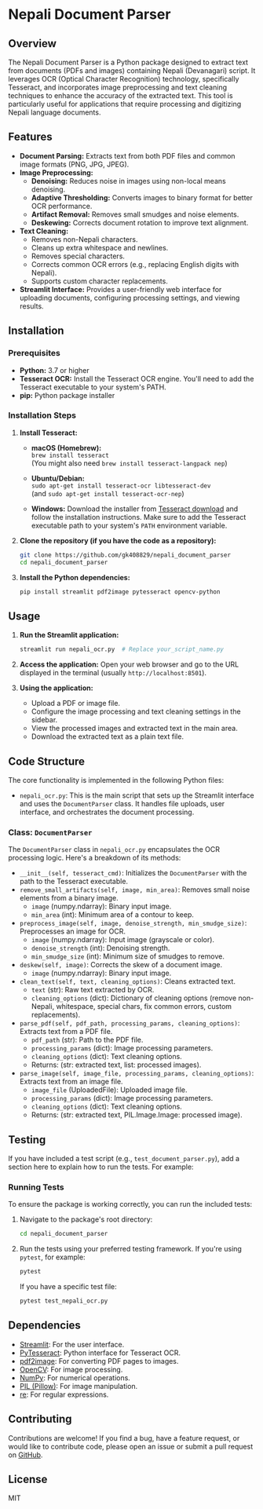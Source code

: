 # Nepali Document Parser

## Overview

The Nepali Document Parser is a Python package designed to extract text from documents (PDFs and images) containing Nepali (Devanagari) script. It leverages OCR (Optical Character Recognition) technology, specifically Tesseract, and incorporates image preprocessing and text cleaning techniques to enhance the accuracy of the extracted text. This tool is particularly useful for applications that require processing and digitizing Nepali language documents.

## Features

* **Document Parsing:** Extracts text from both PDF files and common image formats (PNG, JPG, JPEG).
* **Image Preprocessing:**
    * **Denoising:** Reduces noise in images using non-local means denoising.
    * **Adaptive Thresholding:** Converts images to binary format for better OCR performance.
    * **Artifact Removal:** Removes small smudges and noise elements.
    * **Deskewing:** Corrects document rotation to improve text alignment.
* **Text Cleaning:**
    * Removes non-Nepali characters.
    * Cleans up extra whitespace and newlines.
    * Removes special characters.
    * Corrects common OCR errors (e.g., replacing English digits with Nepali).
    * Supports custom character replacements.
* **Streamlit Interface:** Provides a user-friendly web interface for uploading documents, configuring processing settings, and viewing results.

## Installation

### Prerequisites

* **Python:** 3.7 or higher
* **Tesseract OCR:** Install the Tesseract OCR engine.  You'll need to add the Tesseract executable to your system's PATH.
* **pip:** Python package installer

### Installation Steps

1.  **Install Tesseract:**  
    * **macOS (Homebrew):**  
        `brew install tesseract`  
        (You might also need `brew install tesseract-langpack nep`)
    
    * **Ubuntu/Debian:**   
    `sudo apt-get install tesseract-ocr libtesseract-dev`  
    (and `sudo apt-get install tesseract-ocr-nep`)
    * **Windows:** Download the installer from [Tesseract download](https://github.com/UB-Mannheim/tesseract/wiki) and follow the installation instructions.  Make sure to add the Tesseract executable path to your system's `PATH` environment variable.

2.  **Clone the repository (if you have the code as a repository):**
    ```bash
    git clone https://github.com/gk408829/nepali_document_parser
    cd nepali_document_parser
    ```

3.  **Install the Python dependencies:**
    ```bash
    pip install streamlit pdf2image pytesseract opencv-python
    ```

## Usage

1.  **Run the Streamlit application:**
    ```bash
    streamlit run nepali_ocr.py  # Replace your_script_name.py
    ```

2.  **Access the application:** Open your web browser and go to the URL displayed in the terminal (usually `http://localhost:8501`).

3.  **Using the application:**
    * Upload a PDF or image file.
    * Configure the image processing and text cleaning settings in the sidebar.
    * View the processed images and extracted text in the main area.
    * Download the extracted text as a plain text file.

## Code Structure

The core functionality is implemented in the following Python files:

* `nepali_ocr.py`: This is the main script that sets up the Streamlit interface and uses the `DocumentParser` class.  It handles file uploads, user interface, and orchestrates the document processing.

### Class: `DocumentParser`

The `DocumentParser` class in `nepali_ocr.py` encapsulates the OCR processing logic.  Here's a breakdown of its methods:

* `__init__(self, tesseract_cmd)`: Initializes the `DocumentParser` with the path to the Tesseract executable.
* `remove_small_artifacts(self, image, min_area)`: Removes small noise elements from a binary image.
    * `image` (numpy.ndarray):  Binary input image.
    * `min_area` (int): Minimum area of a contour to keep.
* `preprocess_image(self, image, denoise_strength, min_smudge_size)`:  Preprocesses an image for OCR.
    * `image` (numpy.ndarray): Input image (grayscale or color).
    * `denoise_strength` (int): Denoising strength.
    * `min_smudge_size` (int): Minimum size of smudges to remove.
* `deskew(self, image)`: Corrects the skew of a document image.
    * `image` (numpy.ndarray): Binary input image.
* `clean_text(self, text, cleaning_options)`: Cleans extracted text.
    * `text` (str):  Raw text extracted by OCR.
    * `cleaning_options` (dict):  Dictionary of cleaning options (remove non-Nepali, whitespace, special chars, fix common errors, custom replacements).
* `parse_pdf(self, pdf_path, processing_params, cleaning_options)`: Extracts text from a PDF file.
    * `pdf_path` (str): Path to the PDF file.
    * `processing_params` (dict): Image processing parameters.
    * `cleaning_options` (dict): Text cleaning options.
    * Returns: (str: extracted text, list: processed images).
* `parse_image(self, image_file, processing_params, cleaning_options)`: Extracts text from an image file.
    * `image_file` (UploadedFile):  Uploaded image file.
    * `processing_params` (dict): Image processing parameters.
    * `cleaning_options` (dict): Text cleaning options.
    * Returns: (str: extracted text,  PIL.Image.Image: processed image).

## Testing

If you have included a test script (e.g., `test_document_parser.py`), add a section here to explain how to run the tests.  For example:

### Running Tests

To ensure the package is working correctly, you can run the included tests:

1.  Navigate to the package's root directory:

    ```bash
    cd nepali_document_parser
    ```

2.  Run the tests using your preferred testing framework. If you're using `pytest`, for example:

    ```bash
    pytest
    ```

    If you have a specific test file:
    ```bash
    pytest test_nepali_ocr.py
    ```



## Dependencies

* [Streamlit](https://streamlit.io/): For the user interface.
* [PyTesseract](https://github.com/madmaze/pytesseract): Python interface for Tesseract OCR.
* [pdf2image](https://github.com/Belval/pdf2image): For converting PDF pages to images.
* [OpenCV](https://opencv.org/): For image processing.
* [NumPy](https://numpy.org/): For numerical operations.
* [PIL (Pillow)](https://pillow.readthedocs.io/): For image manipulation.
* [re](https://docs.python.org/3/library/re.html): For regular expressions.

## Contributing

Contributions are welcome!  If you find a bug, have a feature request, or would like to contribute code, please open an issue or submit a pull request on [GitHub](your_repository_url).

## License

MIT
